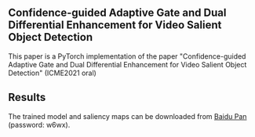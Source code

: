 ## Confidence-guided Adaptive Gate and Dual Differential Enhancement for Video Salient Object Detection
This paper is a PyTorch implementation of the paper "Confidence-guided Adaptive Gate and Dual Differential Enhancement for Video Salient Object Detection" (ICME2021 oral)

## Results
The trained model and saliency maps can be downloaded from [Baidu Pan](https://pan.baidu.com/s/14qzFSy2l3eriMXrYtaw_qg) (password: w6wx).
